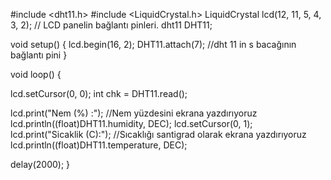 #include <dht11.h>
#include <LiquidCrystal.h>
LiquidCrystal lcd(12, 11, 5, 4, 3, 2); // LCD panelin bağlantı pinleri.
dht11 DHT11;

void setup()
{
 lcd.begin(16, 2);
 DHT11.attach(7); //dht 11 in s bacağının bağlantı pini
}

void loop()
{
 
lcd.setCursor(0, 0);
int chk = DHT11.read();

 lcd.print("Nem (%)     :");   //Nem yüzdesini ekrana yazdırıyoruz
 lcd.println((float)DHT11.humidity, DEC);
 lcd.setCursor(0, 1);
 lcd.print("Sicaklik (C):");   //Sıcaklığı santigrad olarak ekrana yazdırıyoruz
 lcd.println((float)DHT11.temperature, DEC);

 delay(2000);
}
